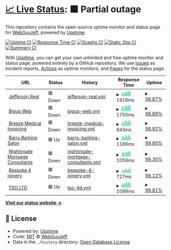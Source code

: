 # [📈 Live Status](https://WebGuyJeff.github.io/my-site-uptime-monitor): <!--live status--> **🟧 Partial outage**

This repository contains the open-source uptime monitor and status page for [WebGuyJeff](https://WebGuyJeff.github.io/my-site-uptime-monitor), powered by [Upptime](https://github.com/upptime/upptime).

[![Uptime CI](https://github.com/WebGuyJeff/my-site-uptime-monitor/workflows/Uptime%20CI/badge.svg)](https://github.com/WebGuyJeff/my-site-uptime-monitor/actions?query=workflow%3A%22Uptime+CI%22)
[![Response Time CI](https://github.com/WebGuyJeff/my-site-uptime-monitor/workflows/Response%20Time%20CI/badge.svg)](https://github.com/WebGuyJeff/my-site-uptime-monitor/actions?query=workflow%3A%22Response+Time+CI%22)
[![Graphs CI](https://github.com/BWebGuyJeff/my-site-uptime-monitor/workflows/Graphs%20CI/badge.svg)](https://github.com/WebGuyJeff/my-site-uptime-monitor/actions?query=workflow%3A%22Graphs+CI%22)
[![Static Site CI](https://github.com/WebGuyJeff/my-site-uptime-monitor/workflows/Static%20Site%20CI/badge.svg)](https://github.com/WebGuyJeff/my-site-uptime-monitor/actions?query=workflow%3A%22Static+Site+CI%22)
[![Summary CI](https://github.com/WebGuyJeff/my-site-uptime-monitor/workflows/Summary%20CI/badge.svg)](https://github.com/WebGuyJeff/my-site-uptime-monitor/actions?query=workflow%3A%22Summary+CI%22)

With [Upptime](https://upptime.js.org), you can get your own unlimited and free uptime monitor and status page, powered entirely by a GitHub repository. We use [Issues](https://github.com/WebGuyJeff/my-site-uptime-monitor/issues) as incident reports, [Actions](https://github.com/WebGuyJeff/my-site-uptime-monitor/actions) as uptime monitors, and [Pages](https://WebGuyJeff.github.io/my-site-uptime-monitor) for the status page.

<!--start: status pages-->
<!-- This summary is generated by Upptime (https://github.com/upptime/upptime) -->
<!-- Do not edit this manually, your changes will be overwritten -->
<!-- prettier-ignore -->
| URL | Status | History | Response Time | Uptime |
| --- | ------ | ------- | ------------- | ------ |
| <img alt="" src="https://icons.duckduckgo.com/ip3/jeffersonreal.uk.ico" height="13"> [Jefferson Real](https://jeffersonreal.uk) | 🟥 Down | [jefferson-real.yml](https://github.com/WebGuyJeff/my-site-uptime-monitor/commits/HEAD/history/jefferson-real.yml) | <details><summary><img alt="Response time graph" src="./graphs/jefferson-real/response-time-week.png" height="20"> 1916ms</summary><br><a href="https://WebGuyJeff.github.io/my-site-uptime-monitor/history/jefferson-real"><img alt="Response time 1196" src="https://img.shields.io/endpoint?url=https%3A%2F%2Fraw.githubusercontent.com%2FWebGuyJeff%2Fmy-site-uptime-monitor%2FHEAD%2Fapi%2Fjefferson-real%2Fresponse-time.json"></a><br><a href="https://WebGuyJeff.github.io/my-site-uptime-monitor/history/jefferson-real"><img alt="24-hour response time 1965" src="https://img.shields.io/endpoint?url=https%3A%2F%2Fraw.githubusercontent.com%2FWebGuyJeff%2Fmy-site-uptime-monitor%2FHEAD%2Fapi%2Fjefferson-real%2Fresponse-time-day.json"></a><br><a href="https://WebGuyJeff.github.io/my-site-uptime-monitor/history/jefferson-real"><img alt="7-day response time 1916" src="https://img.shields.io/endpoint?url=https%3A%2F%2Fraw.githubusercontent.com%2FWebGuyJeff%2Fmy-site-uptime-monitor%2FHEAD%2Fapi%2Fjefferson-real%2Fresponse-time-week.json"></a><br><a href="https://WebGuyJeff.github.io/my-site-uptime-monitor/history/jefferson-real"><img alt="30-day response time 2012" src="https://img.shields.io/endpoint?url=https%3A%2F%2Fraw.githubusercontent.com%2FWebGuyJeff%2Fmy-site-uptime-monitor%2FHEAD%2Fapi%2Fjefferson-real%2Fresponse-time-month.json"></a><br><a href="https://WebGuyJeff.github.io/my-site-uptime-monitor/history/jefferson-real"><img alt="1-year response time 1337" src="https://img.shields.io/endpoint?url=https%3A%2F%2Fraw.githubusercontent.com%2FWebGuyJeff%2Fmy-site-uptime-monitor%2FHEAD%2Fapi%2Fjefferson-real%2Fresponse-time-year.json"></a></details> | <details><summary><a href="https://WebGuyJeff.github.io/my-site-uptime-monitor/history/jefferson-real">98.87%</a></summary><a href="https://WebGuyJeff.github.io/my-site-uptime-monitor/history/jefferson-real"><img alt="All-time uptime 99.35%" src="https://img.shields.io/endpoint?url=https%3A%2F%2Fraw.githubusercontent.com%2FWebGuyJeff%2Fmy-site-uptime-monitor%2FHEAD%2Fapi%2Fjefferson-real%2Fuptime.json"></a><br><a href="https://WebGuyJeff.github.io/my-site-uptime-monitor/history/jefferson-real"><img alt="24-hour uptime 93.28%" src="https://img.shields.io/endpoint?url=https%3A%2F%2Fraw.githubusercontent.com%2FWebGuyJeff%2Fmy-site-uptime-monitor%2FHEAD%2Fapi%2Fjefferson-real%2Fuptime-day.json"></a><br><a href="https://WebGuyJeff.github.io/my-site-uptime-monitor/history/jefferson-real"><img alt="7-day uptime 98.87%" src="https://img.shields.io/endpoint?url=https%3A%2F%2Fraw.githubusercontent.com%2FWebGuyJeff%2Fmy-site-uptime-monitor%2FHEAD%2Fapi%2Fjefferson-real%2Fuptime-week.json"></a><br><a href="https://WebGuyJeff.github.io/my-site-uptime-monitor/history/jefferson-real"><img alt="30-day uptime 99.53%" src="https://img.shields.io/endpoint?url=https%3A%2F%2Fraw.githubusercontent.com%2FWebGuyJeff%2Fmy-site-uptime-monitor%2FHEAD%2Fapi%2Fjefferson-real%2Fuptime-month.json"></a><br><a href="https://WebGuyJeff.github.io/my-site-uptime-monitor/history/jefferson-real"><img alt="1-year uptime 99.76%" src="https://img.shields.io/endpoint?url=https%3A%2F%2Fraw.githubusercontent.com%2FWebGuyJeff%2Fmy-site-uptime-monitor%2FHEAD%2Fapi%2Fjefferson-real%2Fuptime-year.json"></a></details>
| <img alt="" src="https://icons.duckduckgo.com/ip3/bigupweb.uk.ico" height="13"> [Bigup Web](https://bigupweb.uk) | 🟥 Down | [bigup-web.yml](https://github.com/WebGuyJeff/my-site-uptime-monitor/commits/HEAD/history/bigup-web.yml) | <details><summary><img alt="Response time graph" src="./graphs/bigup-web/response-time-week.png" height="20"> 1750ms</summary><br><a href="https://WebGuyJeff.github.io/my-site-uptime-monitor/history/bigup-web"><img alt="Response time 1533" src="https://img.shields.io/endpoint?url=https%3A%2F%2Fraw.githubusercontent.com%2FWebGuyJeff%2Fmy-site-uptime-monitor%2FHEAD%2Fapi%2Fbigup-web%2Fresponse-time.json"></a><br><a href="https://WebGuyJeff.github.io/my-site-uptime-monitor/history/bigup-web"><img alt="24-hour response time 1734" src="https://img.shields.io/endpoint?url=https%3A%2F%2Fraw.githubusercontent.com%2FWebGuyJeff%2Fmy-site-uptime-monitor%2FHEAD%2Fapi%2Fbigup-web%2Fresponse-time-day.json"></a><br><a href="https://WebGuyJeff.github.io/my-site-uptime-monitor/history/bigup-web"><img alt="7-day response time 1750" src="https://img.shields.io/endpoint?url=https%3A%2F%2Fraw.githubusercontent.com%2FWebGuyJeff%2Fmy-site-uptime-monitor%2FHEAD%2Fapi%2Fbigup-web%2Fresponse-time-week.json"></a><br><a href="https://WebGuyJeff.github.io/my-site-uptime-monitor/history/bigup-web"><img alt="30-day response time 2010" src="https://img.shields.io/endpoint?url=https%3A%2F%2Fraw.githubusercontent.com%2FWebGuyJeff%2Fmy-site-uptime-monitor%2FHEAD%2Fapi%2Fbigup-web%2Fresponse-time-month.json"></a><br><a href="https://WebGuyJeff.github.io/my-site-uptime-monitor/history/bigup-web"><img alt="1-year response time 1914" src="https://img.shields.io/endpoint?url=https%3A%2F%2Fraw.githubusercontent.com%2FWebGuyJeff%2Fmy-site-uptime-monitor%2FHEAD%2Fapi%2Fbigup-web%2Fresponse-time-year.json"></a></details> | <details><summary><a href="https://WebGuyJeff.github.io/my-site-uptime-monitor/history/bigup-web">98.89%</a></summary><a href="https://WebGuyJeff.github.io/my-site-uptime-monitor/history/bigup-web"><img alt="All-time uptime 99.89%" src="https://img.shields.io/endpoint?url=https%3A%2F%2Fraw.githubusercontent.com%2FWebGuyJeff%2Fmy-site-uptime-monitor%2FHEAD%2Fapi%2Fbigup-web%2Fuptime.json"></a><br><a href="https://WebGuyJeff.github.io/my-site-uptime-monitor/history/bigup-web"><img alt="24-hour uptime 93.41%" src="https://img.shields.io/endpoint?url=https%3A%2F%2Fraw.githubusercontent.com%2FWebGuyJeff%2Fmy-site-uptime-monitor%2FHEAD%2Fapi%2Fbigup-web%2Fuptime-day.json"></a><br><a href="https://WebGuyJeff.github.io/my-site-uptime-monitor/history/bigup-web"><img alt="7-day uptime 98.89%" src="https://img.shields.io/endpoint?url=https%3A%2F%2Fraw.githubusercontent.com%2FWebGuyJeff%2Fmy-site-uptime-monitor%2FHEAD%2Fapi%2Fbigup-web%2Fuptime-week.json"></a><br><a href="https://WebGuyJeff.github.io/my-site-uptime-monitor/history/bigup-web"><img alt="30-day uptime 99.49%" src="https://img.shields.io/endpoint?url=https%3A%2F%2Fraw.githubusercontent.com%2FWebGuyJeff%2Fmy-site-uptime-monitor%2FHEAD%2Fapi%2Fbigup-web%2Fuptime-month.json"></a><br><a href="https://WebGuyJeff.github.io/my-site-uptime-monitor/history/bigup-web"><img alt="1-year uptime 99.76%" src="https://img.shields.io/endpoint?url=https%3A%2F%2Fraw.githubusercontent.com%2FWebGuyJeff%2Fmy-site-uptime-monitor%2FHEAD%2Fapi%2Fbigup-web%2Fuptime-year.json"></a></details>
| <img alt="" src="https://icons.duckduckgo.com/ip3/breezemedicalinvoicing.com.ico" height="13"> [Breeze Medical Invoicing](https://breezemedicalinvoicing.com) | 🟥 Down | [breeze-medical-invoicing.yml](https://github.com/WebGuyJeff/my-site-uptime-monitor/commits/HEAD/history/breeze-medical-invoicing.yml) | <details><summary><img alt="Response time graph" src="./graphs/breeze-medical-invoicing/response-time-week.png" height="20"> 943ms</summary><br><a href="https://WebGuyJeff.github.io/my-site-uptime-monitor/history/breeze-medical-invoicing"><img alt="Response time 2032" src="https://img.shields.io/endpoint?url=https%3A%2F%2Fraw.githubusercontent.com%2FWebGuyJeff%2Fmy-site-uptime-monitor%2FHEAD%2Fapi%2Fbreeze-medical-invoicing%2Fresponse-time.json"></a><br><a href="https://WebGuyJeff.github.io/my-site-uptime-monitor/history/breeze-medical-invoicing"><img alt="24-hour response time 932" src="https://img.shields.io/endpoint?url=https%3A%2F%2Fraw.githubusercontent.com%2FWebGuyJeff%2Fmy-site-uptime-monitor%2FHEAD%2Fapi%2Fbreeze-medical-invoicing%2Fresponse-time-day.json"></a><br><a href="https://WebGuyJeff.github.io/my-site-uptime-monitor/history/breeze-medical-invoicing"><img alt="7-day response time 943" src="https://img.shields.io/endpoint?url=https%3A%2F%2Fraw.githubusercontent.com%2FWebGuyJeff%2Fmy-site-uptime-monitor%2FHEAD%2Fapi%2Fbreeze-medical-invoicing%2Fresponse-time-week.json"></a><br><a href="https://WebGuyJeff.github.io/my-site-uptime-monitor/history/breeze-medical-invoicing"><img alt="30-day response time 1006" src="https://img.shields.io/endpoint?url=https%3A%2F%2Fraw.githubusercontent.com%2FWebGuyJeff%2Fmy-site-uptime-monitor%2FHEAD%2Fapi%2Fbreeze-medical-invoicing%2Fresponse-time-month.json"></a><br><a href="https://WebGuyJeff.github.io/my-site-uptime-monitor/history/breeze-medical-invoicing"><img alt="1-year response time 1953" src="https://img.shields.io/endpoint?url=https%3A%2F%2Fraw.githubusercontent.com%2FWebGuyJeff%2Fmy-site-uptime-monitor%2FHEAD%2Fapi%2Fbreeze-medical-invoicing%2Fresponse-time-year.json"></a></details> | <details><summary><a href="https://WebGuyJeff.github.io/my-site-uptime-monitor/history/breeze-medical-invoicing">98.92%</a></summary><a href="https://WebGuyJeff.github.io/my-site-uptime-monitor/history/breeze-medical-invoicing"><img alt="All-time uptime 99.89%" src="https://img.shields.io/endpoint?url=https%3A%2F%2Fraw.githubusercontent.com%2FWebGuyJeff%2Fmy-site-uptime-monitor%2FHEAD%2Fapi%2Fbreeze-medical-invoicing%2Fuptime.json"></a><br><a href="https://WebGuyJeff.github.io/my-site-uptime-monitor/history/breeze-medical-invoicing"><img alt="24-hour uptime 93.54%" src="https://img.shields.io/endpoint?url=https%3A%2F%2Fraw.githubusercontent.com%2FWebGuyJeff%2Fmy-site-uptime-monitor%2FHEAD%2Fapi%2Fbreeze-medical-invoicing%2Fuptime-day.json"></a><br><a href="https://WebGuyJeff.github.io/my-site-uptime-monitor/history/breeze-medical-invoicing"><img alt="7-day uptime 98.92%" src="https://img.shields.io/endpoint?url=https%3A%2F%2Fraw.githubusercontent.com%2FWebGuyJeff%2Fmy-site-uptime-monitor%2FHEAD%2Fapi%2Fbreeze-medical-invoicing%2Fuptime-week.json"></a><br><a href="https://WebGuyJeff.github.io/my-site-uptime-monitor/history/breeze-medical-invoicing"><img alt="30-day uptime 99.55%" src="https://img.shields.io/endpoint?url=https%3A%2F%2Fraw.githubusercontent.com%2FWebGuyJeff%2Fmy-site-uptime-monitor%2FHEAD%2Fapi%2Fbreeze-medical-invoicing%2Fuptime-month.json"></a><br><a href="https://WebGuyJeff.github.io/my-site-uptime-monitor/history/breeze-medical-invoicing"><img alt="1-year uptime 99.78%" src="https://img.shields.io/endpoint?url=https%3A%2F%2Fraw.githubusercontent.com%2FWebGuyJeff%2Fmy-site-uptime-monitor%2FHEAD%2Fapi%2Fbreeze-medical-invoicing%2Fuptime-year.json"></a></details>
| <img alt="" src="https://icons.duckduckgo.com/ip3/barrsbarkingsalon.co.uk.ico" height="13"> [Barrs Barking Salon](https://barrsbarkingsalon.co.uk) | 🟩 Up | [barrs-barking-salon.yml](https://github.com/WebGuyJeff/my-site-uptime-monitor/commits/HEAD/history/barrs-barking-salon.yml) | <details><summary><img alt="Response time graph" src="./graphs/barrs-barking-salon/response-time-week.png" height="20"> 1166ms</summary><br><a href="https://WebGuyJeff.github.io/my-site-uptime-monitor/history/barrs-barking-salon"><img alt="Response time 1043" src="https://img.shields.io/endpoint?url=https%3A%2F%2Fraw.githubusercontent.com%2FWebGuyJeff%2Fmy-site-uptime-monitor%2FHEAD%2Fapi%2Fbarrs-barking-salon%2Fresponse-time.json"></a><br><a href="https://WebGuyJeff.github.io/my-site-uptime-monitor/history/barrs-barking-salon"><img alt="24-hour response time 1263" src="https://img.shields.io/endpoint?url=https%3A%2F%2Fraw.githubusercontent.com%2FWebGuyJeff%2Fmy-site-uptime-monitor%2FHEAD%2Fapi%2Fbarrs-barking-salon%2Fresponse-time-day.json"></a><br><a href="https://WebGuyJeff.github.io/my-site-uptime-monitor/history/barrs-barking-salon"><img alt="7-day response time 1166" src="https://img.shields.io/endpoint?url=https%3A%2F%2Fraw.githubusercontent.com%2FWebGuyJeff%2Fmy-site-uptime-monitor%2FHEAD%2Fapi%2Fbarrs-barking-salon%2Fresponse-time-week.json"></a><br><a href="https://WebGuyJeff.github.io/my-site-uptime-monitor/history/barrs-barking-salon"><img alt="30-day response time 1123" src="https://img.shields.io/endpoint?url=https%3A%2F%2Fraw.githubusercontent.com%2FWebGuyJeff%2Fmy-site-uptime-monitor%2FHEAD%2Fapi%2Fbarrs-barking-salon%2Fresponse-time-month.json"></a><br><a href="https://WebGuyJeff.github.io/my-site-uptime-monitor/history/barrs-barking-salon"><img alt="1-year response time 1069" src="https://img.shields.io/endpoint?url=https%3A%2F%2Fraw.githubusercontent.com%2FWebGuyJeff%2Fmy-site-uptime-monitor%2FHEAD%2Fapi%2Fbarrs-barking-salon%2Fresponse-time-year.json"></a></details> | <details><summary><a href="https://WebGuyJeff.github.io/my-site-uptime-monitor/history/barrs-barking-salon">99.80%</a></summary><a href="https://WebGuyJeff.github.io/my-site-uptime-monitor/history/barrs-barking-salon"><img alt="All-time uptime 99.91%" src="https://img.shields.io/endpoint?url=https%3A%2F%2Fraw.githubusercontent.com%2FWebGuyJeff%2Fmy-site-uptime-monitor%2FHEAD%2Fapi%2Fbarrs-barking-salon%2Fuptime.json"></a><br><a href="https://WebGuyJeff.github.io/my-site-uptime-monitor/history/barrs-barking-salon"><img alt="24-hour uptime 98.59%" src="https://img.shields.io/endpoint?url=https%3A%2F%2Fraw.githubusercontent.com%2FWebGuyJeff%2Fmy-site-uptime-monitor%2FHEAD%2Fapi%2Fbarrs-barking-salon%2Fuptime-day.json"></a><br><a href="https://WebGuyJeff.github.io/my-site-uptime-monitor/history/barrs-barking-salon"><img alt="7-day uptime 99.80%" src="https://img.shields.io/endpoint?url=https%3A%2F%2Fraw.githubusercontent.com%2FWebGuyJeff%2Fmy-site-uptime-monitor%2FHEAD%2Fapi%2Fbarrs-barking-salon%2Fuptime-week.json"></a><br><a href="https://WebGuyJeff.github.io/my-site-uptime-monitor/history/barrs-barking-salon"><img alt="30-day uptime 99.76%" src="https://img.shields.io/endpoint?url=https%3A%2F%2Fraw.githubusercontent.com%2FWebGuyJeff%2Fmy-site-uptime-monitor%2FHEAD%2Fapi%2Fbarrs-barking-salon%2Fuptime-month.json"></a><br><a href="https://WebGuyJeff.github.io/my-site-uptime-monitor/history/barrs-barking-salon"><img alt="1-year uptime 99.80%" src="https://img.shields.io/endpoint?url=https%3A%2F%2Fraw.githubusercontent.com%2FWebGuyJeff%2Fmy-site-uptime-monitor%2FHEAD%2Fapi%2Fbarrs-barking-salon%2Fuptime-year.json"></a></details>
| <img alt="" src="https://icons.duckduckgo.com/ip3/nightingalemortgageconsultants.com.ico" height="13"> [Nightingale Mortgage Consultants](https://nightingalemortgageconsultants.com/) | 🟥 Down | [nightingale-mortgage-consultants.yml](https://github.com/WebGuyJeff/my-site-uptime-monitor/commits/HEAD/history/nightingale-mortgage-consultants.yml) | <details><summary><img alt="Response time graph" src="./graphs/nightingale-mortgage-consultants/response-time-week.png" height="20"> 1059ms</summary><br><a href="https://WebGuyJeff.github.io/my-site-uptime-monitor/history/nightingale-mortgage-consultants"><img alt="Response time 965" src="https://img.shields.io/endpoint?url=https%3A%2F%2Fraw.githubusercontent.com%2FWebGuyJeff%2Fmy-site-uptime-monitor%2FHEAD%2Fapi%2Fnightingale-mortgage-consultants%2Fresponse-time.json"></a><br><a href="https://WebGuyJeff.github.io/my-site-uptime-monitor/history/nightingale-mortgage-consultants"><img alt="24-hour response time 1049" src="https://img.shields.io/endpoint?url=https%3A%2F%2Fraw.githubusercontent.com%2FWebGuyJeff%2Fmy-site-uptime-monitor%2FHEAD%2Fapi%2Fnightingale-mortgage-consultants%2Fresponse-time-day.json"></a><br><a href="https://WebGuyJeff.github.io/my-site-uptime-monitor/history/nightingale-mortgage-consultants"><img alt="7-day response time 1059" src="https://img.shields.io/endpoint?url=https%3A%2F%2Fraw.githubusercontent.com%2FWebGuyJeff%2Fmy-site-uptime-monitor%2FHEAD%2Fapi%2Fnightingale-mortgage-consultants%2Fresponse-time-week.json"></a><br><a href="https://WebGuyJeff.github.io/my-site-uptime-monitor/history/nightingale-mortgage-consultants"><img alt="30-day response time 1075" src="https://img.shields.io/endpoint?url=https%3A%2F%2Fraw.githubusercontent.com%2FWebGuyJeff%2Fmy-site-uptime-monitor%2FHEAD%2Fapi%2Fnightingale-mortgage-consultants%2Fresponse-time-month.json"></a><br><a href="https://WebGuyJeff.github.io/my-site-uptime-monitor/history/nightingale-mortgage-consultants"><img alt="1-year response time 1009" src="https://img.shields.io/endpoint?url=https%3A%2F%2Fraw.githubusercontent.com%2FWebGuyJeff%2Fmy-site-uptime-monitor%2FHEAD%2Fapi%2Fnightingale-mortgage-consultants%2Fresponse-time-year.json"></a></details> | <details><summary><a href="https://WebGuyJeff.github.io/my-site-uptime-monitor/history/nightingale-mortgage-consultants">99.30%</a></summary><a href="https://WebGuyJeff.github.io/my-site-uptime-monitor/history/nightingale-mortgage-consultants"><img alt="All-time uptime 99.86%" src="https://img.shields.io/endpoint?url=https%3A%2F%2Fraw.githubusercontent.com%2FWebGuyJeff%2Fmy-site-uptime-monitor%2FHEAD%2Fapi%2Fnightingale-mortgage-consultants%2Fuptime.json"></a><br><a href="https://WebGuyJeff.github.io/my-site-uptime-monitor/history/nightingale-mortgage-consultants"><img alt="24-hour uptime 95.13%" src="https://img.shields.io/endpoint?url=https%3A%2F%2Fraw.githubusercontent.com%2FWebGuyJeff%2Fmy-site-uptime-monitor%2FHEAD%2Fapi%2Fnightingale-mortgage-consultants%2Fuptime-day.json"></a><br><a href="https://WebGuyJeff.github.io/my-site-uptime-monitor/history/nightingale-mortgage-consultants"><img alt="7-day uptime 99.30%" src="https://img.shields.io/endpoint?url=https%3A%2F%2Fraw.githubusercontent.com%2FWebGuyJeff%2Fmy-site-uptime-monitor%2FHEAD%2Fapi%2Fnightingale-mortgage-consultants%2Fuptime-week.json"></a><br><a href="https://WebGuyJeff.github.io/my-site-uptime-monitor/history/nightingale-mortgage-consultants"><img alt="30-day uptime 99.65%" src="https://img.shields.io/endpoint?url=https%3A%2F%2Fraw.githubusercontent.com%2FWebGuyJeff%2Fmy-site-uptime-monitor%2FHEAD%2Fapi%2Fnightingale-mortgage-consultants%2Fuptime-month.json"></a><br><a href="https://WebGuyJeff.github.io/my-site-uptime-monitor/history/nightingale-mortgage-consultants"><img alt="1-year uptime 99.81%" src="https://img.shields.io/endpoint?url=https%3A%2F%2Fraw.githubusercontent.com%2FWebGuyJeff%2Fmy-site-uptime-monitor%2FHEAD%2Fapi%2Fnightingale-mortgage-consultants%2Fuptime-year.json"></a></details>
| <img alt="" src="https://icons.duckduckgo.com/ip3/bespoke4joinery.co.uk.ico" height="13"> [Bespoke 4 joinery](https://bespoke4joinery.co.uk) | 🟥 Down | [bespoke-4-joinery.yml](https://github.com/WebGuyJeff/my-site-uptime-monitor/commits/HEAD/history/bespoke-4-joinery.yml) | <details><summary><img alt="Response time graph" src="./graphs/bespoke-4-joinery/response-time-week.png" height="20"> 727ms</summary><br><a href="https://WebGuyJeff.github.io/my-site-uptime-monitor/history/bespoke-4-joinery"><img alt="Response time 777" src="https://img.shields.io/endpoint?url=https%3A%2F%2Fraw.githubusercontent.com%2FWebGuyJeff%2Fmy-site-uptime-monitor%2FHEAD%2Fapi%2Fbespoke-4-joinery%2Fresponse-time.json"></a><br><a href="https://WebGuyJeff.github.io/my-site-uptime-monitor/history/bespoke-4-joinery"><img alt="24-hour response time 750" src="https://img.shields.io/endpoint?url=https%3A%2F%2Fraw.githubusercontent.com%2FWebGuyJeff%2Fmy-site-uptime-monitor%2FHEAD%2Fapi%2Fbespoke-4-joinery%2Fresponse-time-day.json"></a><br><a href="https://WebGuyJeff.github.io/my-site-uptime-monitor/history/bespoke-4-joinery"><img alt="7-day response time 727" src="https://img.shields.io/endpoint?url=https%3A%2F%2Fraw.githubusercontent.com%2FWebGuyJeff%2Fmy-site-uptime-monitor%2FHEAD%2Fapi%2Fbespoke-4-joinery%2Fresponse-time-week.json"></a><br><a href="https://WebGuyJeff.github.io/my-site-uptime-monitor/history/bespoke-4-joinery"><img alt="30-day response time 774" src="https://img.shields.io/endpoint?url=https%3A%2F%2Fraw.githubusercontent.com%2FWebGuyJeff%2Fmy-site-uptime-monitor%2FHEAD%2Fapi%2Fbespoke-4-joinery%2Fresponse-time-month.json"></a><br><a href="https://WebGuyJeff.github.io/my-site-uptime-monitor/history/bespoke-4-joinery"><img alt="1-year response time 786" src="https://img.shields.io/endpoint?url=https%3A%2F%2Fraw.githubusercontent.com%2FWebGuyJeff%2Fmy-site-uptime-monitor%2FHEAD%2Fapi%2Fbespoke-4-joinery%2Fresponse-time-year.json"></a></details> | <details><summary><a href="https://WebGuyJeff.github.io/my-site-uptime-monitor/history/bespoke-4-joinery">99.12%</a></summary><a href="https://WebGuyJeff.github.io/my-site-uptime-monitor/history/bespoke-4-joinery"><img alt="All-time uptime 99.91%" src="https://img.shields.io/endpoint?url=https%3A%2F%2Fraw.githubusercontent.com%2FWebGuyJeff%2Fmy-site-uptime-monitor%2FHEAD%2Fapi%2Fbespoke-4-joinery%2Fuptime.json"></a><br><a href="https://WebGuyJeff.github.io/my-site-uptime-monitor/history/bespoke-4-joinery"><img alt="24-hour uptime 93.86%" src="https://img.shields.io/endpoint?url=https%3A%2F%2Fraw.githubusercontent.com%2FWebGuyJeff%2Fmy-site-uptime-monitor%2FHEAD%2Fapi%2Fbespoke-4-joinery%2Fuptime-day.json"></a><br><a href="https://WebGuyJeff.github.io/my-site-uptime-monitor/history/bespoke-4-joinery"><img alt="7-day uptime 99.12%" src="https://img.shields.io/endpoint?url=https%3A%2F%2Fraw.githubusercontent.com%2FWebGuyJeff%2Fmy-site-uptime-monitor%2FHEAD%2Fapi%2Fbespoke-4-joinery%2Fuptime-week.json"></a><br><a href="https://WebGuyJeff.github.io/my-site-uptime-monitor/history/bespoke-4-joinery"><img alt="30-day uptime 99.61%" src="https://img.shields.io/endpoint?url=https%3A%2F%2Fraw.githubusercontent.com%2FWebGuyJeff%2Fmy-site-uptime-monitor%2FHEAD%2Fapi%2Fbespoke-4-joinery%2Fuptime-month.json"></a><br><a href="https://WebGuyJeff.github.io/my-site-uptime-monitor/history/bespoke-4-joinery"><img alt="1-year uptime 99.81%" src="https://img.shields.io/endpoint?url=https%3A%2F%2Fraw.githubusercontent.com%2FWebGuyJeff%2Fmy-site-uptime-monitor%2FHEAD%2Fapi%2Fbespoke-4-joinery%2Fuptime-year.json"></a></details>
| <img alt="" src="https://icons.duckduckgo.com/ip3/tso-ltd.co.uk.ico" height="13"> [TSO LTD](https://tso-ltd.co.uk/) | 🟩 Up | [tso-ltd.yml](https://github.com/WebGuyJeff/my-site-uptime-monitor/commits/HEAD/history/tso-ltd.yml) | <details><summary><img alt="Response time graph" src="./graphs/tso-ltd/response-time-week.png" height="20"> 1099ms</summary><br><a href="https://WebGuyJeff.github.io/my-site-uptime-monitor/history/tso-ltd"><img alt="Response time 1755" src="https://img.shields.io/endpoint?url=https%3A%2F%2Fraw.githubusercontent.com%2FWebGuyJeff%2Fmy-site-uptime-monitor%2FHEAD%2Fapi%2Ftso-ltd%2Fresponse-time.json"></a><br><a href="https://WebGuyJeff.github.io/my-site-uptime-monitor/history/tso-ltd"><img alt="24-hour response time 1075" src="https://img.shields.io/endpoint?url=https%3A%2F%2Fraw.githubusercontent.com%2FWebGuyJeff%2Fmy-site-uptime-monitor%2FHEAD%2Fapi%2Ftso-ltd%2Fresponse-time-day.json"></a><br><a href="https://WebGuyJeff.github.io/my-site-uptime-monitor/history/tso-ltd"><img alt="7-day response time 1099" src="https://img.shields.io/endpoint?url=https%3A%2F%2Fraw.githubusercontent.com%2FWebGuyJeff%2Fmy-site-uptime-monitor%2FHEAD%2Fapi%2Ftso-ltd%2Fresponse-time-week.json"></a><br><a href="https://WebGuyJeff.github.io/my-site-uptime-monitor/history/tso-ltd"><img alt="30-day response time 1114" src="https://img.shields.io/endpoint?url=https%3A%2F%2Fraw.githubusercontent.com%2FWebGuyJeff%2Fmy-site-uptime-monitor%2FHEAD%2Fapi%2Ftso-ltd%2Fresponse-time-month.json"></a><br><a href="https://WebGuyJeff.github.io/my-site-uptime-monitor/history/tso-ltd"><img alt="1-year response time 1661" src="https://img.shields.io/endpoint?url=https%3A%2F%2Fraw.githubusercontent.com%2FWebGuyJeff%2Fmy-site-uptime-monitor%2FHEAD%2Fapi%2Ftso-ltd%2Fresponse-time-year.json"></a></details> | <details><summary><a href="https://WebGuyJeff.github.io/my-site-uptime-monitor/history/tso-ltd">99.81%</a></summary><a href="https://WebGuyJeff.github.io/my-site-uptime-monitor/history/tso-ltd"><img alt="All-time uptime 32.85%" src="https://img.shields.io/endpoint?url=https%3A%2F%2Fraw.githubusercontent.com%2FWebGuyJeff%2Fmy-site-uptime-monitor%2FHEAD%2Fapi%2Ftso-ltd%2Fuptime.json"></a><br><a href="https://WebGuyJeff.github.io/my-site-uptime-monitor/history/tso-ltd"><img alt="24-hour uptime 98.66%" src="https://img.shields.io/endpoint?url=https%3A%2F%2Fraw.githubusercontent.com%2FWebGuyJeff%2Fmy-site-uptime-monitor%2FHEAD%2Fapi%2Ftso-ltd%2Fuptime-day.json"></a><br><a href="https://WebGuyJeff.github.io/my-site-uptime-monitor/history/tso-ltd"><img alt="7-day uptime 99.81%" src="https://img.shields.io/endpoint?url=https%3A%2F%2Fraw.githubusercontent.com%2FWebGuyJeff%2Fmy-site-uptime-monitor%2FHEAD%2Fapi%2Ftso-ltd%2Fuptime-week.json"></a><br><a href="https://WebGuyJeff.github.io/my-site-uptime-monitor/history/tso-ltd"><img alt="30-day uptime 99.67%" src="https://img.shields.io/endpoint?url=https%3A%2F%2Fraw.githubusercontent.com%2FWebGuyJeff%2Fmy-site-uptime-monitor%2FHEAD%2Fapi%2Ftso-ltd%2Fuptime-month.json"></a><br><a href="https://WebGuyJeff.github.io/my-site-uptime-monitor/history/tso-ltd"><img alt="1-year uptime 91.26%" src="https://img.shields.io/endpoint?url=https%3A%2F%2Fraw.githubusercontent.com%2FWebGuyJeff%2Fmy-site-uptime-monitor%2FHEAD%2Fapi%2Ftso-ltd%2Fuptime-year.json"></a></details>

<!--end: status pages-->

[**Visit our status website →**](https://WebGuyJeff.github.io/my-site-uptime-monitor)

## 📄 License

- Powered by: [Upptime](https://github.com/upptime/upptime)
- Code: [MIT](./LICENSE) © [WebGuyJeff](https://WebGuyJeff.github.io/my-site-uptime-monitor)
- Data in the `./history` directory: [Open Database License](https://opendatacommons.org/licenses/odbl/1-0/)
